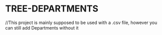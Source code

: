 # TREE-DEPARTMENTS
//This project is mainly supposed to be used with a .csv file, however you can still add Departments without it
